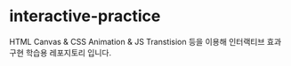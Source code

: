 # interactive-practice

HTML Canvas & CSS Animation & JS Transtision 등을 이용해 인터랙티브 효과 구현 학습용 레포지토리 입니다.


